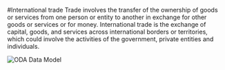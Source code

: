 #International trade
Trade involves the transfer of the ownership of goods or services from one person or entity to another in exchange for other goods or services or for money. International trade is the exchange of capital, goods, and services across international borders or territories, which could involve the activities of the government, private entities and individuals.


![ODA Data Model](http://s33.postimg.org/c0owkje6n/yds_model_trade.png)